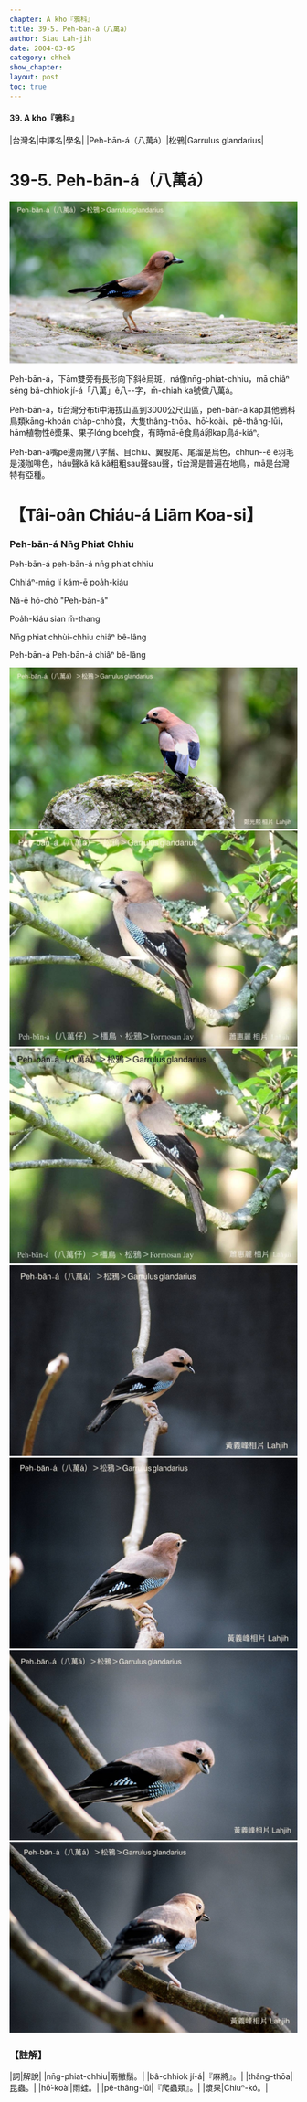 ```yaml
---
chapter: A kho『鴉科』
title: 39-5. Peh-bān-á（八萬á）
author: Siau Lah-jih
date: 2004-03-05    
category: chheh
show_chapter: 
layout: post
toc: true
---
```


#### 39. A kho『鴉科』


|台灣名|中譯名|學名|
|Peh-bān-á（八萬á）|松鴉|Garrulus glandarius|


# 39-5. Peh-bān-á（八萬á）

![](../too5/39/39-5-2.Peh-bān-á.jpg)


Peh-bān-á，下ām雙旁有長形向下斜ê烏斑，ná像nn̄g-phiat-chhiu，mā chiâⁿ sêng bâ-chhiok jí-á「八萬」ê八--字，m̄-chiah ka號做八萬á。

Peh-bān-á，tī台灣分布tī中海拔山區到3000公尺山區，peh-bān-á kap其他鴉科鳥類kāng-khoán cha̍p-chhò食，大隻thâng-thōa、hō͘-koài、pê-thâng-lūi，hām植物性ê漿果、果子lóng boeh食，有時mā-ē食鳥á卵kap鳥á-kiáⁿ。

Peh-bān-á嘴pe邊兩撇八字鬚、目chiu、翼股尾、尾溜是烏色，chhun--ê ê羽毛是淺咖啡色，háu聲kă kă kă粗粗sau聲sau聲，tī台灣是普遍在地鳥，mā是台灣特有亞種。




# 【Tâi-oân Chiáu-á Liām Koa-si】

### **Peh-bān-á Nn̄g Phiat Chhiu**


Peh-bān-á peh-bān-á nn̄g phiat chhiu

Chhiáⁿ-mn̄g lí kám-ē poa̍h-kiáu

Ná-ē hō-chò "Peh-bān-á"

Poa̍h-kiáu sian m̄-thang

Nn̄g phiat chhùi-chhiu chiâⁿ bê-lâng

Peh-bān-á Peh-bān-á chiâⁿ bê-lâng



![](../too5/39/39-5-1.Peh-bān-á.jpg)
![](../too5/39/39-5-3.Peh-bān-á.jpg)
![](../too5/39/39-5-4.Peh-bān-á.jpg)
![](../too5/39/39-5-5.Peh-bān-á.jpg)
![](../too5/39/39-5-6.Peh-bān-á.jpg)
![](../too5/39/39-5-7.Peh-bān-á.jpg)
![](../too5/39/39-5-8.Peh-bān-á.jpg)




### 【註解】

|詞|解說|
|nn̄g-phiat-chhiu|兩撇鬚。|
|bâ-chhiok jí-á|『麻將』。|
|thâng-thōa|昆蟲。|
|hō͘-koài|雨蛙。|
|pê-thâng-lūi|『爬蟲類』。|
|漿果|Chiuⁿ-kó。|


